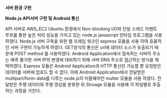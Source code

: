 
**서버 환경 구현**

**Node.js API서버 구현 및  Android 통신**

API 서버로 AWS\_EC2 Ubuntu 환경에서 Non-blocking I/O와 단일 스레드 이벤트 루프를 통한 높은 처리 성능을 가지고 있는 node.js javascript 런타임 프로그램을 사용하였다. Node.js 서버 구축을 위한 웹 프레임 워크인 express 모듈을 사용 하여 효율적인 서버 구현이 가능하게 하였다. GET방식의 통신은 url에 데이터 소스가 유출되기 때문에 POST method 를 사용하였다. Android Application에서 접속하는 서버의 주소는 예측 불가한 서버 IP의 변경에 대비하기 위해 서버 DNS 주소로 접근하는 방식을 채택하였다. Express 모듈은 Android Application과 HTTP 통신만 가능할 뿐 요청받은 데이터를 서버에 업로드 할 수 없다. 이에 Android Application에서 전달받은 multipart/form-data를 다루는 node.js의 미들웨어인 multer 모듈을 사용 하였다. 전달받은 주행 데이터와 주행 영상을 분류한 뒤 Stroage 모듈을 사용해 각 파일별로 추출하는 과정을 거친다.
